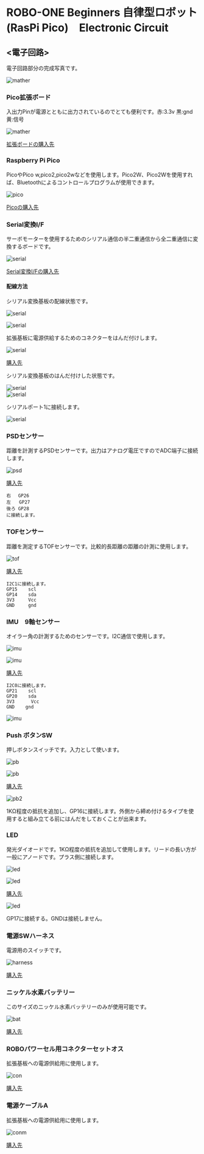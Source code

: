 # ROBO-ONE Beginners 自律型ロボット(RasPi Pico)　Electronic Circuit
## <電子回路>
電子回路部分の完成写真です。

![mather](pics_git/electro.png)  

### Pico拡張ボード
入出力Pinが電源とともに出力されているのでとても便利です。赤:3.3v 黒:gnd 黄:信号

![mather](pics_git/mboard.png)  

[拡張ボードの購入先](https://www.amazon.co.jp/dp/B0B45YWJH7?ref=ppx_yo2ov_dt_b_fed_asin_title)

### Raspberry Pi Pico
PicoやPico w,pico2,pico2wなどを使用します。Pico2W、Pico2Wを使用すれば、Bluetoothによるコントロールプログラムが使用できます。

![pico](pics_git/picoW.png)  

[Picoの購入先](https://akizukidenshi.com/catalog/g/g117947/)

### Serial変換I/F
サーボモーターを使用するためのシリアル通信の半二重通信から全二重通信に変換するボードです。

![serial](pics_git/serial.png)  

[Serial変換I/Fの購入先](https://www.besttechnology.co.jp/modules/onlineshop/index.php?fct=photo&p=299)

#### 配線方法
シリアル変換基板の配線状態です。

![serial](pics_git/serial_conn.png)  

![serial](pics_git/serial_h1.png)  

拡張基板に電源供給するためのコネクターをはんだ付けします。

![serial](pics_git/base.png)  

[購入先](https://www.amazon.co.jp/MKBKLLJY-15%E3%83%9A%E3%82%A2JST-2-54%E3%83%9F%E3%83%AA%E3%83%A1%E3%83%BC%E3%83%88%E3%83%AB2%E3%83%94%E3%83%B3%E3%82%AA%E3%82%B9%E3%81%A8%E3%83%A1%E3%82%B9%E3%82%B3%E3%83%8D%E3%82%AF%E3%82%BF%E3%82%B1%E3%83%BC%E3%83%96%E3%83%ABUL1007-100%E3%83%9F%E3%83%AA%E3%83%A1%E3%83%BC%E3%83%88%E3%83%AB%E8%B5%A4%E9%BB%92%E3%81%AE%E3%82%B3%E3%83%8D%E3%82%AF%E3%82%BF%E7%B7%9A%E3%82%B1%E3%83%BC%E3%83%96%E3%83%AB%E3%81%A8%E7%86%B1%E5%8F%8E%E7%B8%AE%E3%83%81%E3%83%A5%E3%83%BC%E3%83%96%E5%B0%8F%E3%81%95%E3%81%AA%E3%83%89%E3%83%AD%E3%83%BC%E3%83%B3%E9%9B%BB%E6%B1%A0%E7%AB%AF%E5%AD%90%E3%82%BD%E3%82%B1%E3%83%83%E3%83%88LED%E3%82%B9%E3%83%88%E3%83%AA%E3%83%83%E3%83%97%E3%83%A9%E3%82%A4%E3%83%88%E7%94%A8-%E3%83%AC%E3%83%BC%E3%82%B7%E3%83%B3%E3%82%B0%E3%83%89%E3%83%AD%E3%83%BC%E3%83%B3/dp/B0DK4L34LJ/ref=pd_ci_mcx_mh_mcx_views_0_image?pd_rd_w=Pg55G&content-id=amzn1.sym.7133fed1-b7f0-4a9a-85e6-ec0056dbe781%3Aamzn1.symc.409c7fce-cbd2-4cf4-a6cb-824c258c8778&pf_rd_p=7133fed1-b7f0-4a9a-85e6-ec0056dbe781&pf_rd_r=CYAV1KFXHK1SWP9GP2GV&pd_rd_wg=QWG6P&pd_rd_r=ab2382f8-1e76-4e4d-9324-e0e0dca32048&pd_rd_i=B0DK4L34LJ&th=1)

シリアル変換基板のはんだ付けした状態です。

![serial](pics_git/serial_h2.png)  
![serial](pics_git/serial_h3.png)  
 
シリアルポート1に接続します。

![serial](pics_git/base_serial.png)  




### PSDセンサー
距離を計測するPSDセンサーです。出力はアナログ電圧ですのでADC端子に接続します。

![psd](pics_git/psd.png)  

[購入先](https://kondo-robot.com/product/02002)
```
右　 GP26
左   GP27
後ろ GP28
に接続します。
```
### TOFセンサー
距離を測定するTOFセンサーです。比較的長距離の距離の計測に使用します。

![tof](pics_git/tfluna.png)  

[購入先](https://www.amazon.co.jp/dp/B087N2JRJ9/ref=sspa_dk_detail_0?psc=1&pd_rd_i=B087N2JRJ9&pd_rd_w=S1om1&content-id=amzn1.sym.f293be60-50b7-49bc-95e8-931faf86ed1e&pf_rd_p=f293be60-50b7-49bc-95e8-931faf86ed1e&pf_rd_r=T8AB1F18CDD292K4XRB3&pd_rd_wg=BPNWh&pd_rd_r=b4a0289b-4286-4983-8f2f-0c5dc9c905ef&sp_csd=d2lkZ2V0TmFtZT1zcF9kZXRhaWw)
```
I2C1に接続します。
GP15    scl
GP14    sda
3V3     Vcc
GND     gnd
```

### IMU　9軸センサー
オイラー角の計測するためのセンサーです。I2C通信で使用します。

![imu](pics_git/imu_c.png)

![imu](pics_git/bno055.png)  

[購入先](https://www.amazon.co.jp/BNO055-%E7%B5%B6%E5%AF%BE%E6%96%B9%E5%90%91%E3%82%BB%E3%83%B3%E3%82%B5%E3%83%BC-%E3%83%9C%E3%83%BC%E3%83%89%E8%A7%92%E5%BA%A6-%E3%82%B8%E3%83%A3%E3%82%A4%E3%83%AD%E3%82%B9%E3%82%B3%E3%83%BC%E3%83%97-%E3%82%BB%E3%83%B3%E3%82%B5%E3%83%BC%E3%83%A2%E3%82%B8%E3%83%A5%E3%83%BC%E3%83%AB/dp/B0DWMH2Q5R/ref=sr_1_3_sspa?__mk_ja_JP=%E3%82%AB%E3%82%BF%E3%82%AB%E3%83%8A&crid=1KRTL7M5EYEPF&dib=eyJ2IjoiMSJ9.7aJLRn6PFVtPx5BZzxavXWUdBq4QwEbMpnBcoDqnpMJmxHoVhYJ4gzQt6b_R9lhVuWffEwHppjduuULQRPCgax7qg5t5qgFQfHdc8DSfOuYBcyJi1Tv2cfpOwKojhLSk9xG_D2LIu75vhbSQgj49-fiQHrr2MgcUOlqcltPMqVsFAmkuQuwnJx7NgNiZH12yXYVYVfVzXwOzbCQOS0TwsJiqzJAj3fesd1y6poiZst4qXJ1A6YwIt4y0FtPf-0LaM-zUtKZkWWMeuuI35nSUb_oIfNsG15sHmvkodnjwpNY.NwwWaNmR0Ko6-cTkWFGggAtHZlMR-3M_aj71AKZnqQk&dib_tag=se&keywords=bno055+%E3%82%BB%E3%83%B3%E3%82%B5%E3%83%BC&qid=1746504506&sprefix=bno055+%E3%82%BB%E3%83%B3%E3%82%B5%E3%83%BC%2Caps%2C178&sr=8-3-spons&sp_csd=d2lkZ2V0TmFtZT1zcF9hdGY&psc=1)
```
I2C0に接続します。
GP21    scl
GP20    sda
3V3      Vcc
GND    gnd
```
![imu](pics_git/imu_h.png)  

### Push ボタンSW
押しボタンスイッチです。入力として使います。

![pb](pics_git/pb_c.png)  

![pb](pics_git/pb_sw.png)  
 
[購入先](https://akizukidenshi.com/catalog/g/g104367/)

![pb2](pics_git/pbsw_h.png)

1KΩ程度の抵抗を追加し、GP16に接続します。外側から締め付けるタイプを使用すると組み立てる前にはんだをしておくことが出来ます。

### LED
発光ダイオードです。1KΩ程度の抵抗を追加して使用します。リードの長い方が一般にアノードです。プラス側に接続します。

![led](pics_git/led_c.png)  


![led](pics_git/led.png)  

[購入先](https://akizukidenshi.com/catalog/g/g103261/)

![led](pics_git/led_h.png)  

GP17に接続する。GNDは接続しません。

### 電源SWハーネス
電源用のスイッチです。

![harness](pics_git/harness.png)  
 
[購入先](https://kondo-robot.com/product/lv_sw_harness)

### ニッケル水素バッテリー
このサイズのニッケル水素バッテリーのみが使用可能です。

![bat](pics_git/battery.png)  

[購入先](https://kondo-robot.com/product/02335)

### ROBOパワーセル用コネクターセットオス
拡張基板への電源供給用に使用します。

![con](pics_git/connector.png)  
 
[購入先](https://kondo-robot.com/product/01109)

### 電源ケーブルA
拡張基板への電源供給用に使用します。

![conm](pics_git/connmesu.png)  

[購入先](https://kondo-robot.com/product/02145)


